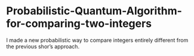 # Probabilistic-Quantum-Algorithm-for-comparing-two-integers
I made a new probabilistic way to compare integers entirely different from the previous shor’s approach. 
